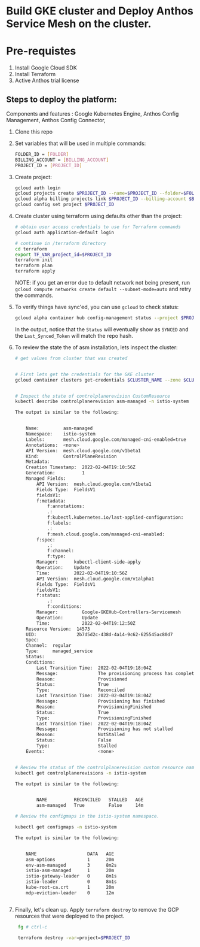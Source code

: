 # Build GKE cluster and Deploy Anthos Service Mesh on the cluster.

# Pre-requistes

1. Install Google Cloud SDK
2. Install Terraform
3. Active Anthos trial license

## Steps to deploy the platform:

Components and features : Google Kubernetes Engine, Anthos Config Management, Anthos Config Connector, 

1. Clone this repo
1. Set variables that will be used in multiple commands:

    ```bash
    FOLDER_ID = [FOLDER]
    BILLING_ACCOUNT = [BILLING_ACCOUNT]
    PROJECT_ID = [PROJECT_ID]
    ```

1. Create project:

    ```bash
    gcloud auth login
    gcloud projects create $PROJECT_ID --name=$PROJECT_ID --folder=$FOLDER_ID
    gcloud alpha billing projects link $PROJECT_ID --billing-account $BILLING_ACCOUNT
    gcloud config set project $PROJECT_ID
    ```

1. Create cluster using terraform using defaults other than the project:

    ```bash
    # obtain user access credentials to use for Terraform commands
    gcloud auth application-default login

    # continue in /terraform directory
    cd terraform
    export TF_VAR_project_id=$PROJECT_ID
    terraform init
    terraform plan
    terraform apply
    ```
   NOTE: if you get an error due to default network not being present, run `gcloud compute networks create default --subnet-mode=auto` and retry the commands.

1. To verify things have sync'ed, you can use `gcloud` to check status:

    ```bash
    gcloud alpha container hub config-management status --project $PROJECT_ID
    ```

    In the output, notice that the `Status` will eventually show as `SYNCED` and the `Last_Synced_Token` will match the repo hash.

1. To review the state the of asm installation, lets inspect the cluster:

    ```bash
    # get values from cluster that was created


    # First lets get the credentials for the GKE cluster 
    gcloud container clusters get-credentials $CLUSTER_NAME --zone $CLUSTER_ZONE --project $PROJECT_ID


    # Inspect the state of controlplanerevision CustomResource
    kubectl describe controlplanerevision asm-managed -n istio-system
    
    The output is similar to the following:


        Name:         asm-managed
        Namespace:    istio-system
        Labels:       mesh.cloud.google.com/managed-cni-enabled=true
        Annotations:  <none>
        API Version:  mesh.cloud.google.com/v1beta1
        Kind:         ControlPlaneRevision
        Metadata:
        Creation Timestamp:  2022-02-04T19:10:56Z
        Generation:          1
        Managed Fields:
            API Version:  mesh.cloud.google.com/v1beta1
            Fields Type:  FieldsV1
            fieldsV1:
            f:metadata:
                f:annotations:
                .:
                f:kubectl.kubernetes.io/last-applied-configuration:
                f:labels:
                .:
                f:mesh.cloud.google.com/managed-cni-enabled:
            f:spec:
                .:
                f:channel:
                f:type:
            Manager:      kubectl-client-side-apply
            Operation:    Update
            Time:         2022-02-04T19:10:56Z
            API Version:  mesh.cloud.google.com/v1alpha1
            Fields Type:  FieldsV1
            fieldsV1:
            f:status:
                .:
                f:conditions:
            Manager:         Google-GKEHub-Controllers-Servicemesh
            Operation:       Update
            Time:            2022-02-04T19:12:50Z
        Resource Version:  14573
        UID:               2b7d5d2c-438d-4a14-9c62-625545ac80d7
        Spec:
        Channel:  regular
        Type:     managed_service
        Status:
        Conditions:
            Last Transition Time:  2022-02-04T19:18:04Z
            Message:               The provisioning process has completed successfully
            Reason:                Provisioned
            Status:                True
            Type:                  Reconciled
            Last Transition Time:  2022-02-04T19:18:04Z
            Message:               Provisioning has finished
            Reason:                ProvisioningFinished
            Status:                True
            Type:                  ProvisioningFinished
            Last Transition Time:  2022-02-04T19:18:04Z
            Message:               Provisioning has not stalled
            Reason:                NotStalled
            Status:                False
            Type:                  Stalled
        Events:                    <none>

    
    # Review the status of the controlplanerevision custom resource named asm-managed, the RECONCILED field should be set to True.
    kubectl get controlplanerevisions -n istio-system

    The output is similar to the following:


            NAME          RECONCILED   STALLED   AGE
            asm-managed   True         False     14m

    # Review the configmaps in the istio-system namespace.

    kubectl get configmaps -n istio-system

    The output is similar to the following:


        NAME                   DATA   AGE
        asm-options            1      20m
        env-asm-managed        3      8m2s
        istio-asm-managed      1      20m
        istio-gateway-leader   0      8m1s
        istio-leader           0      8m1s
        kube-root-ca.crt       1      20m
        mdp-eviction-leader    0      12m



    ```

1. Finally, let's clean up. Apply `terraform destroy` to remove the GCP resources that were deployed to the project.

   ```bash
    fg # ctrl-c

    terraform destroy -var=project=$PROJECT_ID
    ```
